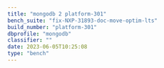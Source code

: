 ```yaml
---
title: "mongodb 2 platform-301"
bench_suite: "fix-NXP-31893-doc-move-optim-lts"
build_number: "platform-301"
dbprofile: "mongodb"
classifier: ""
date: 2023-06-05T10:25:08
type: "bench"
---
```

